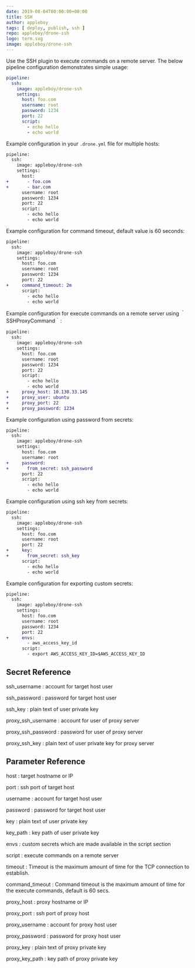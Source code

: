 ```yaml
---
date: 2019-08-04T00:00:00+00:00
title: SSH
author: appleboy
tags: [ deploy, publish, ssh ]
repo: appleboy/drone-ssh
logo: term.svg
image: appleboy/drone-ssh
---
```


Use the SSH plugin to execute commands on a remote server. The below pipeline configuration demonstrates simple usage:

```yaml
pipeline:
  ssh:
    image: appleboy/drone-ssh
    settings:
      host: foo.com
      username: root
      password: 1234
      port: 22
      script:
        - echo hello
        - echo world
```

Example configuration in your `.drone.yml` file for multiple hosts:

```diff
pipeline:
  ssh:
    image: appleboy/drone-ssh
    settings:
      host:
+       - foo.com
+       - bar.com
      username: root
      password: 1234
      port: 22
      script:
        - echo hello
        - echo world
```

Example configuration for command timeout, default value is 60 seconds:

```diff
pipeline:
  ssh:
    image: appleboy/drone-ssh
    settings:
      host: foo.com
      username: root
      password: 1234
      port: 22
+     command_timeout: 2m
      script:
        - echo hello
        - echo world
```

Example configuration for execute commands on a remote server using ｀SSHProxyCommand｀:

```diff
pipeline:
  ssh:
    image: appleboy/drone-ssh
    settings:
      host: foo.com
      username: root
      password: 1234
      port: 22
      script:
        - echo hello
        - echo world
+     proxy_host: 10.130.33.145
+     proxy_user: ubuntu
+     proxy_port: 22
+     proxy_password: 1234
```

Example configuration using password from secrets:

```diff
pipeline:
  ssh:
    image: appleboy/drone-ssh
    settings:
      host: foo.com
      username: root
+     password:
+       from_secret: ssh_password
      port: 22
      script:
        - echo hello
        - echo world
```

Example configuration using ssh key from secrets:

```diff
pipeline:
  ssh:
    image: appleboy/drone-ssh
    settings:
      host: foo.com
      username: root
      port: 22
+     key:
+       from_secret: ssh_key
      script:
        - echo hello
        - echo world
```

Example configuration for exporting custom secrets:

```diff
pipeline:
  ssh:
    image: appleboy/drone-ssh
    settings:
      host: foo.com
      username: root
      password: 1234
      port: 22
+     envs:
        - aws_access_key_id
      script:
        - export AWS_ACCESS_KEY_ID=$AWS_ACCESS_KEY_ID
```

## Secret Reference

ssh_username
: account for target host user

ssh_password
: password for target host user

ssh_key
: plain text of user private key

proxy_ssh_username
: account for user of proxy server

proxy_ssh_password
: password for user of proxy server

proxy_ssh_key
: plain text of user private key for proxy server

## Parameter Reference

host
: target hostname or IP

port
: ssh port of target host

username
: account for target host user

password
: password for target host user

key
: plain text of user private key

key_path
: key path of user private key

envs
: custom secrets which are made available in the script section

script
: execute commands on a remote server

timeout
: Timeout is the maximum amount of time for the TCP connection to establish.

command_timeout
: Command timeout is the maximum amount of time for the execute commands, default is 60 secs.

proxy_host
: proxy hostname or IP

proxy_port
: ssh port of proxy host

proxy_username
: account for proxy host user

proxy_password
: password for proxy host user

proxy_key
: plain text of proxy private key

proxy_key_path
: key path of proxy private key
